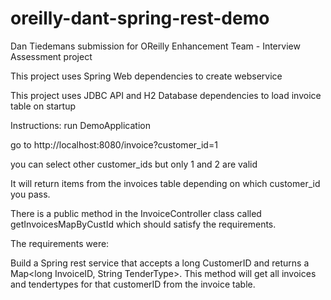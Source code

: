 # oreilly-dant-spring-rest-demo

Dan Tiedemans submission for OReilly Enhancement Team - Interview Assessment project
 
 This project uses Spring Web dependencies to create webservice
 
 This project uses JDBC API and H2 Database dependencies to load invoice table on startup
 
 Instructions:
 run DemoApplication
 
 go to http://localhost:8080/invoice?customer_id=1
 
 you can select other customer_ids but only 1 and 2 are valid

It will return items from the invoices table depending on which customer_id you pass.

There is a public method in the InvoiceController class called getInvoicesMapByCustId which should satisfy the requirements.

The requirements were:

Build a Spring rest service that accepts a long CustomerID and returns a Map<long InvoiceID, String TenderType>. This method will get all invoices and tendertypes for that customerID from the invoice table. 
